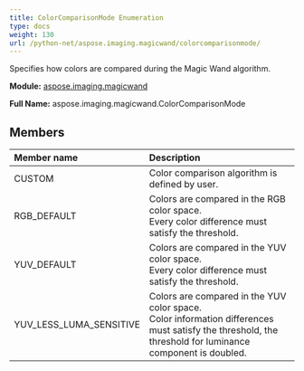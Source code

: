 ```yaml
---
title: ColorComparisonMode Enumeration
type: docs
weight: 130
url: /python-net/aspose.imaging.magicwand/colorcomparisonmode/
---
```


Specifies how colors are compared during the Magic Wand algorithm.

**Module:** [aspose.imaging.magicwand](/imaging/python-net/aspose.imaging.magicwand/)

**Full Name:** aspose.imaging.magicwand.ColorComparisonMode

## **Members**
| **Member name** | **Description** |
| :- | :- |
| CUSTOM | Color comparison algorithm is defined by user. |
| RGB_DEFAULT | Colors are compared in the RGB color space.<br/>            Every color difference must satisfy the threshold. |
| YUV_DEFAULT | Colors are compared in the YUV color space.<br/>            Every color difference must satisfy the threshold. |
| YUV_LESS_LUMA_SENSITIVE | Colors are compared in the YUV color space.<br/>            Color information differences must satisfy the threshold, the threshold for luminance component is doubled. |
